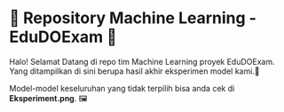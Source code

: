 # 🚀 Repository Machine Learning - EduDOExam 🌟

Halo! Selamat Datang di repo tim Machine Learning proyek EduDOExam. Yang ditampilkan di sini berupa hasil akhir eksperimen model kami.🎯

Model-model keseluruhan yang tidak terpilih bisa anda cek di **Eksperiment.png**. 🖼️

 
